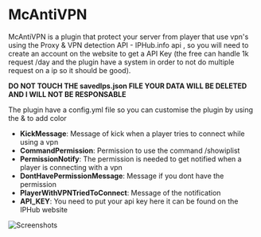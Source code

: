# McAntiVPN


McAntiVPN is a plugin that protect your server from player that use vpn's using the Proxy & VPN detection API - IPHub.info api , so you will need to create an account on the website to get a API Key (the free can handle 1k request /day and the plugin have a system in order to not do multiple request on a ip so it should be good).

**DO NOT TOUCH THE __savedIps.json__ FILE YOUR DATA WILL BE DELETED AND I WILL NOT BE RESPONSABLE**

The plugin have a config.yml file so you can customise the plugin by using the & to add color
- **KickMessage**: Message of kick when a player tries to connect while using a vpn
- **CommandPermission**: Permission to use the command /showiplist
- **PermissionNotify**: The permission is needed to get notified when a player is connecting with a vpn
- **DontHavePermissionMessage**: Message if you dont have the permission
- **PlayerWithVPNTriedToConnect**: Message of the notification
- **API_KEY**: You need to put your api key here it can be found on the IPHub website


![Screenshots](https://cdn.discordapp.com/attachments/698616193661140995/1084205502612914236/image.png)
